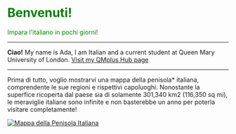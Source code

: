 <h1 style="color:green;"> Benvenuti! </h1>
<p style="color:green;"> Impara l'italiano in pochi giorni! </p>

<hr>

<p> <strong>Ciao!</strong> My name is Ada, I am Italian and a current student at Queen Mary University of London. <a href="https://hub.qmplus.qmul.ac.uk"> Visit my QMplus Hub page </a> </p>

<hr>

<p lang:"it"> Prima di tutto, voglio mostrarvi una mappa della penisola* italiana, comprendente le sue regioni e rispettivi capoluoghi. Nonostante la superfice ricoperta dal paese sia  di solamente 301,340 km2 (116,350 sq mi), le meraviglie italiane sono infinite e non basterebbe un anno per poterla visitare completamente! </p>


<p>
   <a href="http://4.bp.blogspot.com/--eWVFHpbX3Y/UlRtTnyZicI/AAAAAAAAA-s/kNksjAQY8zc/s1600/Italia+politica.jpg" 
 title="Mappa dell'Italia">
     
 <img class="imgLeft"
 src="http://4.bp.blogspot.com/--eWVFHpbX3Y/UlRtTnyZicI/AAAAAAAAA-s/kNksjAQY8zc/s1600/Italia+politica.jpg" alt="Mappa della Penisola Italiana">
 
 </a>






